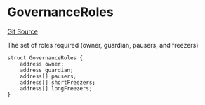 # GovernanceRoles
[Git Source](https://github.com/larrythecucumber321/protocol/blob/3222eb21fbb20ddd3d3fa2233072dfa96ea3e340/contracts/interfaces/IFacadeWrite.sol)

The set of roles required (owner, guardian, pausers, and freezers)


```solidity
struct GovernanceRoles {
    address owner;
    address guardian;
    address[] pausers;
    address[] shortFreezers;
    address[] longFreezers;
}
```

